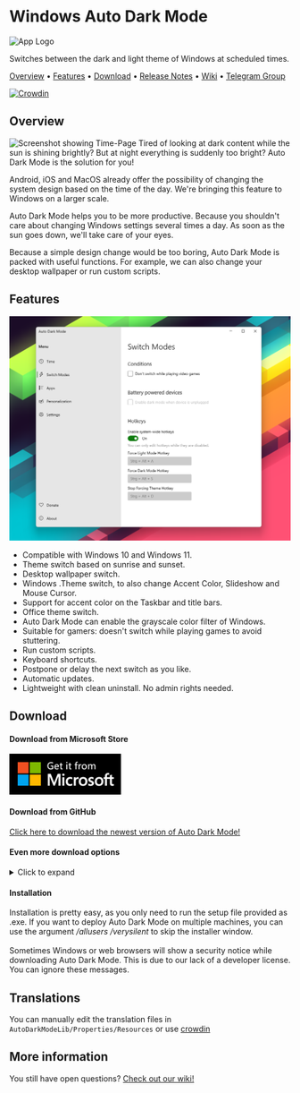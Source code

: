 
# Windows Auto Dark Mode
![App Logo](https://raw.githubusercontent.com/AutoDarkMode/Windows-Auto-Night-Mode/master/Readme/msstore_award_banner.jpg)  

Switches between the dark and light theme of Windows at scheduled times.

[Overview](#overview) • [Features](#features) • [Download](#download-and-installing) • [Release Notes](https://github.com/Armin2208/Windows-Auto-Night-Mode/releases) • [Wiki](https://github.com/Armin2208/Windows-Auto-Night-Mode/wiki) • [Telegram Group](https://t.me/autodarkmode)

[![Crowdin](https://badges.crowdin.net/windows-auto-dark-mode/localized.svg)](https://crowdin.com/project/windows-auto-dark-mode)

## Overview
![Screenshot showing Time-Page](https://github.com/Armin2208/Windows-Auto-Night-Mode/blob/master/Readme/screenshot1.png)
Tired of looking at dark content while the sun is shining brightly? But at night everything is suddenly too bright? Auto Dark Mode is the solution for you!

Android, iOS and MacOS already offer the possibility of changing the system design based on the time of the day. We're bringing this feature to Windows on a larger scale. 

Auto Dark Mode helps you to be more productive. Because you shouldn't care about changing Windows settings several times a day. As soon as the sun goes down, we'll take care of your eyes.

Because a simple design change would be too boring, Auto Dark Mode is packed with useful functions. For example, we can also change your desktop wallpaper or run custom scripts. 

## Features
![Screenshot showing Apps-Page](https://github.com/AutoDarkMode/Windows-Auto-Night-Mode/blob/master/Readme/screenshot4.png)
- Compatible with Windows 10 and Windows 11.
- Theme switch based on sunrise and sunset.
- Desktop wallpaper switch.
- Windows .Theme switch, to also change Accent Color, Slideshow and Mouse Cursor.
- Support for accent color on the Taskbar and title bars.
- Office theme switch.
- Auto Dark Mode can enable the grayscale color filter of Windows.
- Suitable for gamers: doesn't switch while playing games to avoid stuttering.
- Run custom scripts.
- Keyboard shortcuts.
- Postpone or delay the next switch as you like.
- Automatic updates.
- Lightweight with clean uninstall. No admin rights needed.

## Download

#### Download from Microsoft Store

<a href="https://apps.microsoft.com/store/detail/auto-dark-mode/XP8JK4HZBVF435">
  <img src="https://github.com/AutoDarkMode/Windows-Auto-Night-Mode/blob/master/Readme/GetItFromMicrosoftBadge.png?raw=true" alt="Click here to download Auto Dark Mode from the Microsoft Store" width="200"/>
</a>


#### Download from GitHub
[Click here to download the newest version of Auto Dark Mode!](https://github.com/Armin2208/Windows-Auto-Night-Mode/releases/latest)


#### Even more download options
<details>
  <summary>Click to expand</summary>

#### Via WinGet
Download Auto Dark Mode from [WinGet](https://github.com/microsoft/winget-cli/releases).
```powershell
winget install --id Armin2208.WindowsAutoNightMode
```

#### Via Chocolatey
Download Auto Dark Mode from [Chocolatey](https://chocolatey.org/packages/auto-dark-mode) (unofficial entry).
```powershell
choco install auto-dark-mode
```

#### Via Scoop
Download Auto Dark Mode from [Scoop](https://scoop.sh) (unofficial entry).
- Via portable
```powershell
scoop bucket add dorado https://github.com/chawyehsu/dorado
scoop install autodarkmode
```
- Via non-portable
```powershell
scoop bucket add nonportable
scoop install auto-dark-mode-np
```
  
</details>


#### Installation
Installation is pretty easy, as you only need to run the setup file provided as .exe. If you want to deploy Auto Dark Mode on multiple machines, you can use the argument _/allusers /verysilent_ to skip the installer window. 
<br> <br>
Sometimes Windows or web browsers will show a security notice while downloading Auto Dark Mode. This is due to our lack of a developer license. You can ignore these messages.

## Translations

You can manually edit the translation files in `AutoDarkModeLib/Properties/Resources` or use [crowdin](https://crowdin.com/project/windows-auto-dark-mode)


## More information
You still have open questions? [Check out our wiki!](https://github.com/Armin2208/Windows-Auto-Night-Mode/wiki)
